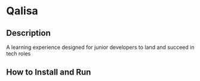 # Qalisa

## Description
A learning experience designed for junior developers to land and succeed in tech roles

## How to Install and Run 

##
